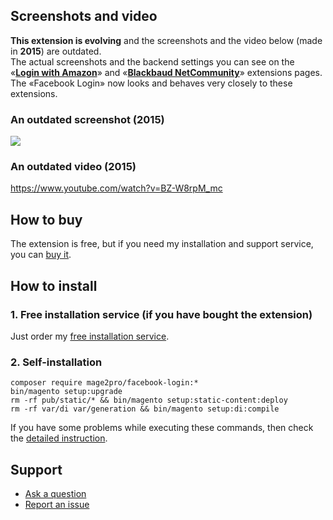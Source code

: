 ## Screenshots and video
**This extension is evolving** and the screenshots and the video below (made in **2015**) are outdated.  
The actual screenshots and the backend settings you can see on the «**[Login with Amazon]( https://mage2.pro/t/topic/1763)**» and «**[Blackbaud NetCommunity](https://mage2.pro/t/topic/2173)**» extensions pages.  
The «Facebook Login» now looks and behaves very closely to these extensions.

### An outdated screenshot (2015)
![](https://mage2.pro/uploads/default/original/1X/9d55c5338c7bf62bd8bb7196469bc4239cb09591.png)

### An outdated video (2015)
https://www.youtube.com/watch?v=BZ-W8rpM_mc

## How to buy
The extension is free, but if you need my installation and support service, you can [buy it](https://mage2.pro/t/136).

## How to install
### 1. Free installation service (if you have bought the extension)
Just order my [free installation service](https://mage2.pro/t/3585).

### 2. Self-installation
```
composer require mage2pro/facebook-login:*
bin/magento setup:upgrade
rm -rf pub/static/* && bin/magento setup:static-content:deploy
rm -rf var/di var/generation && bin/magento setup:di:compile
```
If you have some problems while executing these commands, then check the [detailed instruction](https://mage2.pro/t/263).


## Support
- [Ask a question](https://mage2.pro/c/extensions/facebook-login)
- [Report an issue](https://github.com/mage2pro/facebook-login/issues)




